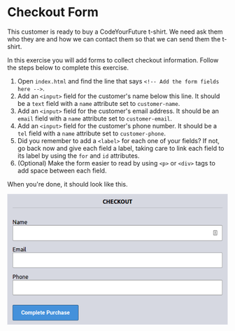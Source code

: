 # Checkout Form

This customer is ready to buy a CodeYourFuture t-shirt. We need ask them who they are and how we can contact them so that we can send them the t-shirt.

In this exercise you will add forms to collect checkout information. Follow the steps below to complete this exercise.

1. Open `index.html` and find the line that says `<!-- Add the form fields here -->`.
2. Add an `<input>` field for the customer's name below this line. It should be a `text` field with a `name` attribute set to `customer-name`.
3. Add an `<input>` field for the customer's email address. It should be an `email` field with a `name` attribute set to `customer-email`.
4. Add an `<input>` field for the customer's phone number. It should be a `tel` field with a `name` attribute set to `customer-phone`.
5. Did you remember to add a `<label>` for each one of your fields? If not, go back now and give each field a label, taking care to link each field to its label by using the `for` and `id` attributes.
6. (Optional) Make the form easier to read by using `<p>` or `<div>` tags to add space between each field.

When you're done, it should look like this.

![Screenshot of the checkout form solution](/images/22/solution.png)
